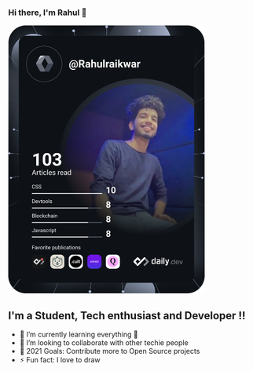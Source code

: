### Hi there, I'm Rahul 👋
<a href="https://app.daily.dev/DailyDevTips"><img src="https://github.com/rahulraikwar00/rahulraikwar00/blob/main/devcard.svg" width="400" alt="Rahul Raikwar's Dev Card"/></a>
## I'm a Student, Tech enthusiast and Developer !!
- 🌱 I’m currently learning everything 🤣
- 👯 I’m looking to collaborate with other techie people
- 🥅 2021 Goals: Contribute more to Open Source projects
- ⚡ Fun fact: I love to draw
